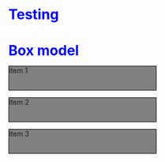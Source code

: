 # Testing 
<!DOCTYPE HTML>
<html>
<head> 
<meta charset="utf-8">
<title> box model </title>
<style>
*{box-sizing: border-box;
   margin: 0px;
   padding: 0px;}
h1 {color: blue;}
p {width: 300px;
   height: 50px;
   border: 1px solid black;
   background-color: grey;}        
#p1{}
#p2{}
#p3{}
</style>
</head>
  
<body> 
<h1> Box model </h1>
<div>
<p id="p1">item 1</p>
<p id="p2">item 2</p>
<p id="p3">item 3</p>
</div>
 
</body>
</html>
